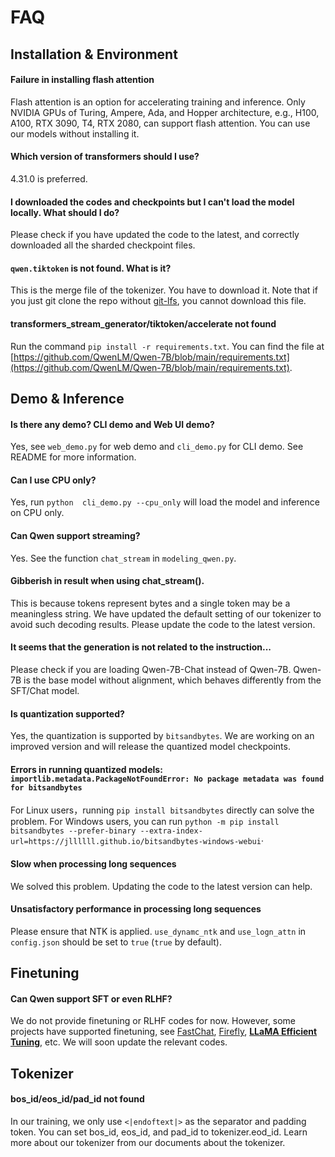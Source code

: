 # FAQ

## Installation & Environment

#### Failure in installing flash attention

Flash attention is an option for accelerating training and inference. Only NVIDIA GPUs of Turing, Ampere, Ada, and Hopper architecture, e.g., H100, A100, RTX 3090, T4, RTX 2080, can support flash attention. You can use our models without installing it.

#### Which version of transformers should I use?

4.31.0 is preferred.

#### I downloaded the codes and checkpoints but I can't load the model locally. What should I do?

Please check if you have updated the code to the latest, and correctly downloaded all the sharded checkpoint files.

#### `qwen.tiktoken` is not found. What is it?

This is the merge file of the tokenizer. You have to download it. Note that if you just git clone the repo without [git-lfs](https://git-lfs.com), you cannot download this file.

#### transformers_stream_generator/tiktoken/accelerate not found

Run the command `pip install -r requirements.txt`. You can find the file at [https://github.com/QwenLM/Qwen-7B/blob/main/requirements.txt](https://github.com/QwenLM/Qwen-7B/blob/main/requirements.txt).

## Demo & Inference

#### Is there any demo? CLI demo and Web UI demo?

Yes, see `web_demo.py` for web demo and `cli_demo.py` for CLI demo. See README for more information.



#### Can I use CPU only?

Yes, run `python  cli_demo.py --cpu_only` will load the model and inference on CPU only.

#### Can Qwen support streaming?

Yes. See the function `chat_stream` in `modeling_qwen.py`.

#### Gibberish in result when using chat_stream().

This is because tokens represent bytes and a single token may be a meaningless string. We have updated the default setting of our tokenizer to avoid such decoding results. Please update the code to the latest version.

#### It seems that the generation is not related to the instruction...

Please check if you are loading Qwen-7B-Chat instead of Qwen-7B. Qwen-7B is the base model without alignment, which behaves differently from the SFT/Chat model.

#### Is quantization supported?

Yes, the quantization is supported by `bitsandbytes`. We are working on an improved version and will release the quantized model checkpoints.

#### Errors in running quantized models: `importlib.metadata.PackageNotFoundError: No package metadata was found for bitsandbytes`

For Linux users，running `pip install bitsandbytes` directly can solve the problem. For Windows users, you can run `python -m pip install bitsandbytes --prefer-binary --extra-index-url=https://jllllll.github.io/bitsandbytes-windows-webui`·

#### Slow when processing long sequences

We solved this problem. Updating the code to the latest version can help.

#### Unsatisfactory performance in processing long sequences

Please ensure that NTK is applied. `use_dynamc_ntk` and `use_logn_attn` in `config.json` should be set to `true` (`true` by default).

## Finetuning

#### Can Qwen support SFT or even RLHF?

We do not provide finetuning or RLHF codes for now. However, some projects have supported finetuning, see [FastChat](**[https://github.com/lm-sys/FastChat](https://github.com/lm-sys/FastChat)), [Firefly]([https://github.com/yangjianxin1/Firefly](https://github.com/yangjianxin1/Firefly)), [**LLaMA Efficient Tuning**]([https://github.com/hiyouga/LLaMA-Efficient-Tuning](https://github.com/hiyouga/LLaMA-Efficient-Tuning)), etc. We will soon update the relevant codes.

## Tokenizer

#### bos_id/eos_id/pad_id not found

In our training, we only use `<|endoftext|>` as the separator and padding token. You can set bos_id, eos_id, and pad_id to tokenizer.eod_id. Learn more about our tokenizer from our documents about the tokenizer.

